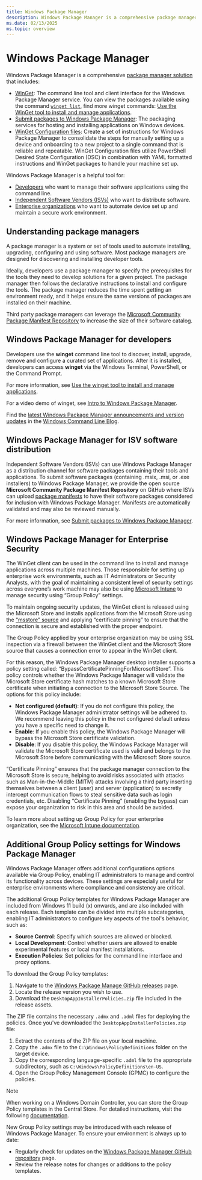 ```yaml
---
title: Windows Package Manager
description: Windows Package Manager is a comprehensive package manager solution that consists of a command line tool and set of services for installing applications on Windows.
ms.date: 02/13/2025
ms.topic: overview
---
```


# Windows Package Manager

Windows Package Manager is a comprehensive [package manager solution](#understanding-package-managers) that includes:

- [WinGet](./winget/index.md): The command line tool and client interface for the Windows Package Manager service. You can view the packages available using the command [`winget list`](./winget/list.md), find more winget commands: [Use the WinGet tool to install and manage applications](.winget/index.md).
- [Submit packages to Windows Package Manager](./package/index.md): The packaging services for hosting and installing applications on Windows devices.
- [WinGet Configuration files](./configuration/index.md): Create a set of instructions for Windows Package Manager to consolidate the steps for manually setting up a device and onboarding to a new project to a single command that is reliable and repeatable. WinGet Configuration files utilize PowerShell Desired State Configuration (DSC) in combination with YAML formatted instructions and WinGet packages to handle your machine set up.

Windows Package Manager is a helpful tool for:

- [Developers](#windows-package-manager-for-developers) who want to manage their software applications using the command line.
- [Independent Software Vendors (ISVs)](#windows-package-manager-for-isv-software-distribution) who want to distribute software.
- [Enterprise organizations](#windows-package-manager-for-enterprise-security) who want to automate device set up and maintain a secure work environment.

## Understanding package managers

A package manager is a system or set of tools used to automate installing, upgrading, configuring and using software. Most package managers are designed for discovering and installing developer tools.

Ideally, developers use a package manager to specify the prerequisites for the tools they need to develop solutions for a given project. The package manager then follows the declarative instructions to install and configure the tools. The package manager reduces the time spent getting an environment ready, and it helps ensure the same versions of packages are installed on their machine.

Third party package managers can leverage the [Microsoft Community Package Manifest Repository](package/repository.md) to increase the size of their software catalog.

## Windows Package Manager for developers

Developers use the **winget** command line tool to discover, install, upgrade, remove and configure a curated set of applications. After it is installed, developers can access **winget** via the Windows Terminal, PowerShell, or the Command Prompt.

For more information, see [Use the winget tool to install and manage applications](winget/index.md).

For a video demo of winget, see [Intro to Windows Package Manager](/shows/open-at-microsoft/intro-to-windows-package-manager).

Find the [latest Windows Package Manager announcements and version updates](https://devblogs.microsoft.com/commandline/author/denelon/) in the [Windows Command Line Blog](https://devblogs.microsoft.com/commandline/).

## Windows Package Manager for ISV software distribution

Independent Software Vendors (ISVs) can use Windows Package Manager as a distribution channel for software packages containing their tools and applications. To submit software packages (containing .msix, .msi, or .exe installers) to Windows Package Manager, we provide the open source **Microsoft Community Package Manifest Repository** on GitHub where ISVs can upload [package manifests](package/manifest.md) to have their software packages considered for inclusion with Windows Package Manager. Manifests are automatically validated and may also be reviewed manually.

For more information, see [Submit packages to Windows Package Manager](package/repository.md).

## Windows Package Manager for Enterprise Security

The WinGet client can be used in the command line to install and manage applications across multiple machines. Those responsible for setting up enterprise work environments, such as IT Administrators or Security Analysts,  with the goal of maintaining a consistent level of security settings across everyone’s work machine may also be using [Microsoft Intune](/mem/intune/) to manage security using “Group Policy” settings.

To maintain ongoing security updates, the WinGet client is released using the Microsoft Store and installs applications from the Microsoft Store using the [“msstore” source](./winget/source.md) and applying  “certificate pinning” to ensure that the connection is secure and established with the proper endpoint.

The Group Policy applied by your enterprise organization may be using SSL inspection via a firewall between the WinGet client and the Microsoft Store source that causes a connection error to appear in the WinGet client. 

For this reason, the Windows Package Manager desktop installer supports a policy setting called: “BypassCertificatePinningForMicrosoftStore”.  This policy controls whether the Windows Package Manager will validate the Microsoft Store certificate hash matches to a known Microsoft Store certificate when initiating a connection to the Microsoft Store Source. The options for this policy include:

- **Not configured (default)**: If you do not configure this policy, the Windows Package Manager administrator settings will be adhered to. We recommend leaving this policy in the not configured default unless you have a specific need to change it.
- **Enable**: If you enable this policy, the Windows Package Manager will bypass the Microsoft Store certificate validation.
- **Disable**: If you disable this policy, the Windows Package Manager will validate the Microsoft Store certificate used is valid and belongs to the Microsoft Store before communicating with the Microsoft Store source.

“Certificate Pinning” ensures that the package manager connection to the Microsoft Store is secure, helping to avoid risks associated with attacks such as Man-in-the-Middle (MITM) attacks involving a third party inserting themselves between a client (user) and server (application) to secretly intercept communication flows to steal sensitive data such as login credentials, etc. Disabling “Certificate Pinning” (enabling the bypass) can expose your organization to risk in this area and should be avoided.

To learn more about setting up Group Policy for your enterprise organization, see the [Microsoft Intune documentation](/mem/intune/).

## Additional Group Policy settings for Windows Package Manager

Windows Package Manager offers additional configurations options available via Group Policy, enabling IT administrators to manage and control its functionality across devices. These settings are especially useful for enterprise environments where compliance and consistency are critical.

The additional Group Policy templates for Windows Package Manager are included from Windows 11 build (x) onwards, and are also included with each release. Each template can be divided into multiple subcategories, enabling IT administrators to configure key aspects of the tool's behavior, such as:

- **Source Control**: Specify which sources are allowed or blocked.
- **Local Development**: Control whether users are allowed to enable experimental features or local manifest installations.
- **Execution Policies**: Set policies for the command line interface and proxy options.

To download the Group Policy templates:

1. Navigate to the [Windows Package Manage GitHub releases](https://github.com/microsoft/winget-cli/releases) page.
2. Locate the release version you wish to use.
3. Download the `DesktopAppInstallerPolicies.zip` file included in the release assets.

The ZIP file contains the necessary `.admx` and `.adml` files for deploying the policies. Once you've downloaded the `DesktopAppInstallerPolicies.zip` file:

1. Extract the contents of the ZIP file on your local machine.
2. Copy the `.admx` file to the `C:\Windows\PolicyDefinitions` folder on the target device.
3. Copy the corresponding language-specific `.adml` file to the appropriate subdirectory, such as `C:\Windows\PolicyDefinitions\en-US`.
4. Open the Group Policy Management Console (GPMC) to configure the policies.

> [!NOTE]
> When working on a Windows Domain Controller, you can store the Group Policy templates in the Central Store. For detailed instructions, visit the following [documentation](https://learn.microsoft.com/en-us/troubleshoot/windows-client/group-policy/create-and-manage-central-store).

New Group Policy settings may be introduced with each release of Windows Package Manager. To ensure your environment is always up to date:

- Regularly check for updates on the [Windows Package Manager GitHub repository](https://github.com/microsoft/winget-cli/releases) page.
- Review the release notes for changes or additions to the policy templates.
